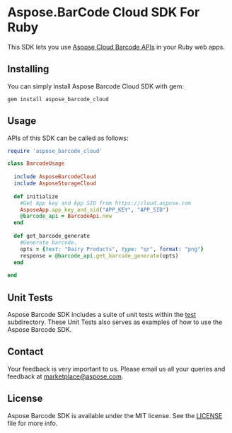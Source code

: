 # Aspose.BarCode Cloud SDK For Ruby
This SDK lets you use [Aspose Cloud Barcode APIs](http://www.aspose.com/cloud/barcode-api.aspx) in your Ruby web apps.

## Installing
You can simply install Aspose Barcode Cloud SDK with gem:

`gem install aspose_barcode_cloud`

## Usage
APIs of this SDK can be called as follows:

```ruby
require 'aspose_barcode_cloud'

class BarcodeUsage
  
  include AsposeBarcodeCloud
  include AsposeStorageCloud
	
  def initialize
    #Get App key and App SID from https://cloud.aspose.com
    AsposeApp.app_key_and_sid("APP_KEY", "APP_SID")
    @barcode_api = BarcodeApi.new  
  end
  
  def get_barcode_generate
    #Generate barcode.
    opts = {text: "Dairy Products", type: "qr", format: "png"}
    response = @barcode_api.get_barcode_generate(opts)
  end
  
end
```
## Unit Tests
Aspose Barcode SDK includes a suite of unit tests within the [test](https://github.com/asposebarcode/Aspose_BarCode_Cloud/blob/master/SDKs/Aspose.BarCode_Cloud_SDK_for_Ruby/test/barcode_tests.rb) subdirectory. These Unit Tests also serves as examples of how to use the Aspose Barcode SDK.

## Contact
Your feedback is very important to us. Please email us all your queries and feedback at marketplace@aspose.com.

## License
Aspose Barcode SDK is available under the MIT license. See the [LICENSE](https://github.com/asposebarcode/Aspose_BarCode_Cloud/blob/master/SDKs/Aspose.BarCode_Cloud_SDK_for_Ruby/LICENSE) file for more info.
